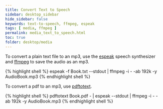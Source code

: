 ```yaml
---
title: Convert Text to Speech
sidebar: desktop_sidebar
hide_sidebar: false
keywords: text-to-speech, ffmpeg, espeak
tags: [ media, ffmpeg ]
permalink: media_text_to_speech.html
toc: true
folder: desktop/media
---
```


To convert a plain text file to an mp3, use the [espeak](http://espeak.sourceforge.net/) speech synthesizer and [ffmpeg](https://www.ffmpeg.org/) to save the audio as an mp3.

{% highlight shell %}
espeak -f Book.txt --stdout | ffmpeg -i - -ab 192k -y AudioBook.mp3
{% endhighlight shell %}

To convert a pdf to an mp3, use [pdftotext](http://www.foolabs.com/xpdf/home.html).

{% highlight shell %}
pdftotext Book.pdf - | espeak --stdout | ffmpeg -i - -ab 192k -y AudioBook.mp3
{% endhighlight shell %}
